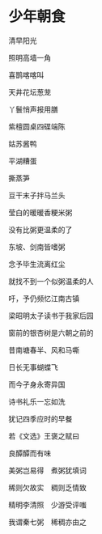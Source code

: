    

# 少年朝食

清早阳光

照明高墙一角

喜鹊喀喀叫

天井花坛葱茏

丫鬟悄声报用膳

紫檀圆桌四碟端陈

姑苏酱鸭

平湖糟蛋

撕蒸笋

豆干末子拌马兰头

莹白的暖暖香粳米粥

没有比粥更温柔的了

东坡、剑南皆嗜粥

念予毕生流离红尘

就找不到一个似粥温柔的人

吁，予仍频忆江南古镇

梁昭明太子读书于我家后园

窗前的银杏树是六朝之前的

昔南塘春半、风和马嘶

日长无事蝴蝶飞

而今孑身永寄异国

诗书礼乐一忘如洗

犹记四季应时的早餐

若《文选》王褒之赋曰

良醰醰而有味

  

美粥岂易得　煮粥犹填词

稀则欠故实　稠则乏情致

精明李清照　少游受评嗤

我谓秦七粥　稀稠亦由之